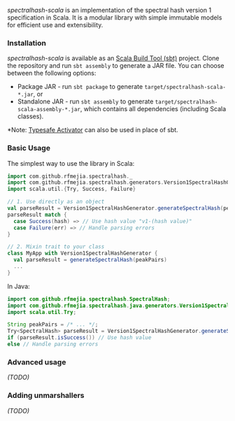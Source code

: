 *spectralhash-scala* is an implementation of the spectral hash version 1 specification in Scala. It is a modular library with simple immutable models for efficient use and extensibility.

### Installation

*spectralhash-scala* is available as an [Scala Build Tool (sbt)](http://www.scala-sbt.org/) project. Clone the repository and run `sbt assembly` to generate a JAR file. You can choose between the following options:

* Package JAR - run `sbt package` to generate `target/spectralhash-scala-*.jar`, or
* Standalone JAR - run `sbt assembly` to generate `target/spectralhash-scala-assembly-*.jar`, which contains all dependencies (including Scala classes).

*Note: [Typesafe Activator](http://www.typesafe.com/activator) can also be used in place of sbt.

### Basic Usage

The simplest way to use the library in Scala:

```scala
import com.github.rfmejia.spectralhash._
import com.github.rfmejia.spectralhash.generators.Version1SpectralHashGenerator
import scala.util.{Try, Success, Failure}

// 1. Use directly as an object
val parseResult = Version1SpectralHashGenerator.generateSpectralHash(peakPairs)
parseResult match {
  case Success(hash) => // Use hash value "v1-(hash value)"
  case Failure(err) => // Handle parsing errors
}

// 2. Mixin trait to your class
class MyApp with Version1SpectralHashGenerator {
  val parseResult = generateSpectralHash(peakPairs)
  ...
}
```

In Java:

```java
import com.github.rfmejia.spectralhash.SpectralHash;
import com.github.rfmejia.spectralhash.java.generators.Version1SpectralHashGenerator;
import scala.util.Try;

String peakPairs = /* ... */;
Try<SpectralHash> parseResult = Version1SpectralHashGenerator.generateSpectralHash(peakPairs);
if (parseResult.isSuccess()) // Use hash value
else // Handle parsing errors
```

### Advanced usage

*(TODO)*

### Adding unmarshallers

*(TODO)*

